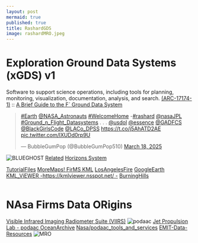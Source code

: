 ```yaml
---
layout: post
mermaid: true
published: true
title: RashardGDS
image: rashardMRO.jpeg
---
```


# Exploration Ground Data Systems (xGDS) v1
Software to support science operations, including tools for planning, monitoring, visualization, documentation, analysis, and search. [(ARC-17174-1)](https://software.nasa.gov/software/ARC-17174-1) :: [A Brief Guide to the F´ Ground Data System](https://nasa.github.io/fprime/UsersGuide/gds/gds-introduction.html)

<blockquote class="twitter-tweet" data-media-max-width="560"><p lang="und" dir="ltr"><a href="https://twitter.com/hashtag/Earth?src=hash&amp;ref_src=twsrc%5Etfw">#Earth</a> <a href="https://twitter.com/NASA_Astronauts?ref_src=twsrc%5Etfw">@NASA_Astronauts</a> <a href="https://twitter.com/hashtag/WelcomeHome?src=hash&amp;ref_src=twsrc%5Etfw">#WelcomeHome</a> -<a href="https://twitter.com/hashtag/rashard?src=hash&amp;ref_src=twsrc%5Etfw">#rashard</a> <a href="https://twitter.com/NASAJPL?ref_src=twsrc%5Etfw">@nasaJPL</a> <a href="https://twitter.com/hashtag/Ground_n_Flight_Datasystems?src=hash&amp;ref_src=twsrc%5Etfw">#Ground_n_Flight_Datasystems</a> . . . <a href="https://twitter.com/USDOL?ref_src=twsrc%5Etfw">@usdol</a> <a href="https://twitter.com/Essence?ref_src=twsrc%5Etfw">@essence</a> <a href="https://twitter.com/GADFCS?ref_src=twsrc%5Etfw">@GADFCS</a> <a href="https://twitter.com/BlackGirlsCode?ref_src=twsrc%5Etfw">@BlackGirlsCode</a> <a href="https://twitter.com/LACo_DPSS?ref_src=twsrc%5Etfw">@LACo_DPSS</a> <a href="https://t.co/j5AhATD2AE">https://t.co/j5AhATD2AE</a> <a href="https://t.co/lXUDd0rp9U">pic.twitter.com/lXUDd0rp9U</a></p>&mdash; BubbleGumPop (@BubbleGumPop510) <a href="https://twitter.com/BubbleGumPop510/status/1902117989383860506?ref_src=twsrc%5Etfw">March 18, 2025</a></blockquote> <script async src="https://platform.twitter.com/widgets.js" charset="utf-8"></script>


![BLUEGHOST](https://pbs.twimg.com/media/GmMujkuXUAAjqbr?format=png&name=900x900) [Related](https://x.com/Firefly_Space/status/1901414669677449256)
[Horizons System](https://ssd.jpl.nasa.gov/horizons/app.html#/)

[TutorialFiles](https://x.com/RicoThaka/status/1882203952944730255) [MoreMaps! FirMS KML](https://firms.modaps.eosdis.nasa.gov/active_fire/#firms-kml)
[LosAngelesFire](https://x.com/RicoThaka/status/1882206772829766132) [GoogleEarth](https://earth.google.com/web/@0,-0.3811001,0a,22251752.77375655d,35y,0h,0t,0r/data=CgRCAggBOgMKATBCAggBSg0I____________ARAA) [KML_ViEWER -https://kmlviewer.nsspot.net/ -](https://kmlviewer.nsspot.net/) [BurningHills](https://x.com/RicoThaka/status/1882197967530242306)

[<img src="https://eoimages.gsfc.nasa.gov/images/imagerecords/78000/78349/arctic_vir_2012147_lrg.jpg" alt="" />](https://eoimages.gsfc.nasa.gov/images/imagerecords/78000/78349/arctic_vir_2012147_lrg.jpg)


# NAsa Firms Data ORigins
[Visible Infrared Imaging Radiometer Suite (VIIRS)](https://ncc.nesdis.noaa.gov/VIIRS/)
![podaac](https://podaac.jpl.nasa.gov/sites/all/themes/podaac/logo.png)
[Jet Propulsion Lab - podaac OceanArchive](https://podaac.jpl.nasa.gov/)
[Nasa/podaac_tools_and_services](https://github.com/nasa/podaac_tools_and_services)
[EMIT-Data-Resources](https://github.com/nasa/EMIT-Data-Resources)
![MRO](https://assets.science.nasa.gov/dynamicimage/assets/science/psd/mars/resources/detail_files/2/5/25354_mro_team_2016-06-23-web.jpg?w=1600&h=900&fit=clip&crop=faces%2Cfocalpoint)